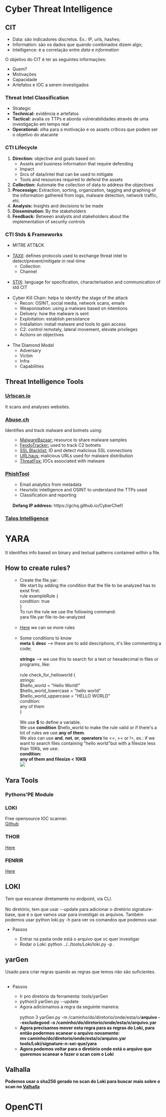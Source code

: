 <h1>Cyber Threat Intelligence</h1>

<h2>CIT</h2>

<ul>
<li>Data: são indicadores discretos. Ex.: IP, urls, hashes;</li>
<li>Information: são os dados que quando combinados dizem algo;</li>
<li>Intelligence: é a correlação entre <i>data</i> e <i>information</i></li>
</ul>

O objetivo do CIT é ter as seguintes informações:

<ul>
<li>Quem?</li>
<li>Motivações</li>
<li>Capacidade</li>
<li>Artefatos e IOC a serem investigados</li>
</ul>

<h3>Threat Intel Classification</h3>

<ul>
<li>Strategic</li>
<li><b>Technical:</b> evidência e artefatos</li>
<li><b>Tactical:</b> avalia os TTPs e aborda vulnerabilidades através de uma investigação em tempo real</li>
<li><b>Operational:</b> olha para a motivação e os assets críticos que podem ser o objetivo do atacante</li>
</ul>

<h3>CTI Lifecycle</h3>

<ol>
<li><b>Direction:</b> objective and goals based on:
<ul>
<li>Assets and business information that require defending</li>
<li>Impact</li>
<li>Srcs of data/intel that can be used to mitigate</li>
<li>Tools and resources required to defend the assets</li>
</ul>


<li><b>Collection:</b> Automate the collection of data to address the objectives</li>

<li><b>Processign:</b> Extraction, sorting, organization, tagging and graphing of the information gathered from logs, malware detection, network traffic, etc.</li>


<li><b>Analysis:</b> Insights and decisions to be made</li>


<li><b>Dissemination:</b> By the stakeholders</li>


<li><b>Feedback:</b> Between analysts and stakeholders about the implementation of security controls</li>
</ol>


<h3>CTI Stds & Frameworks</h3>

<ul>
<li>MITRE ATT&CK</li>
<br>
<li><a href="https://oasis-open.github.io/cti-documentation/taxii/intro">TAXII</a>: defines protocols used to exchange threat intel to detect/prevent/mitigate in real-time
<ul>
<li>Collection</li>
<li>Channel</li>
</ul>
</li>
<br>
<li><a href="https://oasis-open.github.io/cti-documentation/stix/intro">STIX</a>: language for specification, characterisation and communication of std CIT</li>
<br>
<li>Cyber Kill Chain: helps to identify the stage of the attack
<ul>
<li>Recon: OSINT, social media, network scans, emails</li>
<li>Weaponisation: using a malware based on intentions</li>
<li>Delivery: how the malware is sent</li>
<li>Exploitation: establish persistance</li>
<li>Installation: install malware and tools to gain access</li>
<li>C2: control remotely, lateral movement, elevate privileges</li>
<li>Actions on objectives</li>
</ul>
</li>
<br>
<li>The Diamond Model
<ul>
<li>Adversary</li>
<li>Victim</li>
<li>Infra</li>
<li>Capabilities</li>
</ul>
</li>
</ul>

<h2>Threat Intelligence Tools</h2>


<h3><a href="https://urlscan.io/">Urlscan.io</a></h3>
It scans and analyses websites.

<h3><a href="https://abuse.ch/">Abuse.ch</a></h3>
Identifies and track malware and botnets using:<br>
<ul>
<ul>
<li><a href="https://bazaar.abuse.ch/">MalwareBazaar:</a> resource to share malware samples</li>
<li><a href="https://feodotracker.abuse.ch/">FeodoTracker:</a> used to track C2 botnets</li>
<li><a href="https://sslbl.abuse.ch/">SSL Blacklist:</a> ID and detect malicious SSL connections</li>
<li><a href="https://urlhaus.abuse.ch/">URLhaus:</a> malicious URLs used for malware distribution</li>
<li><a href="https://threatfox.abuse.ch/">ThreatFox:</a> IOCs associated with malware</li>
</ul>
</ul>

<h3><a href="https://www.phishtool.com/">PhishTool</a></h3>
<ul>
<ul>
<li>Email analytics from metadata</li>
<li>Heuristic intelligence and OSINT to understand the TTPs used</li>
<li>Classification and reporting</li>
</ul>
<br>
<b>Defang IP address:</b> https://gchq.github.io/CyberChef/
</ul>

<h3><a href="https://talosintelligence.com/">Talos Intelligence</a></h3>


<h1>YARA</h1>
It identifies info based on binary and textual patterns contained within a file.

<h2>How to create rules?</h2>
<ul>
<ul>
<li>Create the file.yar: </li>
We start by adding the condition that the file to be analyzed has to exist first:<br>
    rule exampleRule {<br>
          condition: true<br>
    }<br>
To run the rule we use the following command:<br>
yara file.yar file-to-be-analyzed
<br><br>
<li><a href="https://yara.readthedocs.io/en/stable/writingrules.html">Here</a> we can se more rules</li><br>
<li>Some conditions to know<br>
<b>meta</b> & <b>desc</b> --> these are to add descriptions, it's like commenting a code;<br><br>
<b>strings</b> --> we use this to search for a text or hexadecimal in files or programs, like:<br><br>
rule check_for_helloworld {<br>
    strings:<br>
        $hello_world = "Hello World!"<br>
        $hello_world_lowercase = "hello world"<br>
        $hello_world_uppercase = "HELLO WORLD"<br>
    condition:<br>
        any of them<br>
}<br><br>
We use <b>$</b> to define a variable.<br>
We use <b>condition</b> $hello_world to make the rule valid or if there's a lot of rules we use <b>any of them</b>.<br>
We also can use <b>and</b>, <b>not</b>, <b>or</b>, <b>operators</b> lie <=, >= or !=, ex.: if we want to search files containing "hello world"but with a filesize less than 10Kb, we use:<br>
    <b>condition:<br> any of them and filesize < 10KB</b><br>
<img src="https://github.com/user-attachments/assets/64ac0ef2-3307-486f-9c9b-19e190e13322">
</li>
</ul>
</ul>

        
<h2>Yara Tools</h2>
<h3>Pythons'PE Module</h3>
<h3>LOKI</h3>
Free opensource IOC scanner.<br>
<a href="https://github.com/Neo23x0/Loki">Github</a>
<h3>THOR</h3>
<a href="https://www.nextron-systems.com/thor-lite/">Here</a>
<h3>FENRIR</h3>
<a href="https://github.com/Neo23x0/Fenrir">Here</a>


<h2>LOKI</h2>
Tem que escanear diretamente no endpoint, via CLI.<br><br>
No diretório, tem que usar --update para adicionar o diretório signature-base, que é o que vamos usar para investigar os arquivos. Também podemos usar python loki.py -h para ver os comandos que podemos usar.
<ul>
<li>Passos</li>
<ul>
<li>Entrar na pasta onde está o arquivo que vc quer investigar</li>
<li>Rodar o Loki: python ../../tools/Loki/loki.py -p .</li>
</ul>
</ul>


<h2>yarGen</h2>
Usado para criar regras quando as regras que temos não são suficientes.<br><br>
<ul>
<li>Passos</li>
<ul>
<li>Ir pro diretório da ferramenta: tools/yarGen</li>
<li>python3 yarGen.py --update</li>
<li>Agora adicionamos a regra da seguinte maneira:<br><br>
python 3 yarGen.py -m /caminho/do/diretorio/onde/esta/o/<b>arquivo<b> --excludegood -o /caminho/do/diretorio/onde/esta/o/<b>arquivo.yar<b>
</li>
<li>Agora precisamos mover esta regra para as regras do Loki, para então podermos scanear o arquivo novamente:<br>
mv caminho/do/diretorio/onde/esta/o/<b>arquivo.yar<b> tools/Loki/signature-n-sei-que/yara</li>
<li>Agora podemos voltar para o diretório onde está o arquivo que queremos scanear e fazer o scan com o Loki</li>
</ul>
</ul>

<h2>Valhalla</h2>
Podemos usar o sha256 gerado no scan do Loki para buscar mais sobre o scan no <a href="https://www.nextron-systems.com/valhalla/">Valhalla</a>


<h1>OpenCTI</h1>



        






